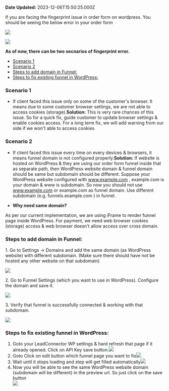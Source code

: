 **Date Updated:** 2023-12-06T15:50:25.000Z

If you are facing the fingerprint issue in order form on wordpress. You should be seeing the below error in your order form

![](https://s3.amazonaws.com/cdn.freshdesk.com/data/helpdesk/attachments/production/155014402697/original/cP4v-wGDWhkB1EDZBzxOomxLCCr1SCjEVg.png?1701776525)

![](https://s3.amazonaws.com/cdn.freshdesk.com/data/helpdesk/attachments/production/155014402714/original/meJbprQnM-30iC7DGGjKuXAIcMMyHZ3K5w.png?1701776536)

  
**As of now, there can be two secnarios of fingerprint error.** 

* [Scenario 1](#Scenario-1)
* [Scenario 2](#Scenario-2)
* [Steps to add domain in Funnel:](#Steps-to-add-domain-in-Funnel%3A)
* [Steps to fix existing funnel in WordPress:](#Steps-to-fix-existing-funnel-in-WordPress%3A)

###   

### Scenario 1

* If client faced this issue only on some of the customer's browser. It means due to some customer browser settings, we are not able to access cookies (storage).**Solution:** This is very rare chances of this issue. So for a quick fix, guide customer to update browser settings & enable cookies access. For a long term fix, we will add warning from our side if we won't able to access cookies

  
### Scenario 2

* If client faced this issue every time on every devices & browsers, it means funnel domain is not configured properly.**Solution:** If website is hosted on WordPress & they are using our order form funnel inside that as separate path, then WordPress website domain & funnel domain should be same but subdomain should be different. Suppose your WordPress website configured with www.example.com , example.com is your domain & www is subdomain. So now you should not use www.example.com or example.com as funnel domain. Use different subdomain (e.g. funnels.example.com ) in funnel.

  
* **Why need same domain?**

 As per our current implementation, we are using iFrame to render funnel page inside WordPress. For payment, we need web browser cookies (storage) access & web browser doesn't allow access over cross domain.

  
### Steps to add domain in Funnel:

  
1\. Go to Settings -> Domains and add the same domain (as WordPress website) with different subdomain. (Make sure there should have not be hosted any other website on that subdomain) 

![](https://s3.amazonaws.com/cdn.freshdesk.com/data/helpdesk/attachments/production/155014508607/original/DgJefUC8jkG6Dr_9J06vu_KDm1U5yBOJ8Q.png?1701857135)

2\. Go to Funnel Settings (which you want to use in WordPress). Configure the domain and save it.

![](https://s3.amazonaws.com/cdn.freshdesk.com/data/helpdesk/attachments/production/155014508838/original/TmlC2p8wbnuOjS3cxrgBvf2DUz9cA348pg.png?1701857251)

  
3\. Verify that funnel is successfully connected & working with that subdomain.

![](https://s3.amazonaws.com/cdn.freshdesk.com/data/helpdesk/attachments/production/155014509152/original/ycSfZp9GtFEXROsc8XQm8E-FiHHBS4YZGw.png?1701857392)
  
  
### **Steps to fix existing funnel in WordPress:**

  
1. Goto your LeadConnector WP settings & hard refresh that page if it already opened. Click on API Key save button.![](https://s3.amazonaws.com/cdn.freshdesk.com/data/helpdesk/attachments/production/155014509549/original/irqYmKDulfmiS759GP4nAqUjEe3MJdNyeg.png?1701857523)
2. Goto Click on edit button which funnel page you want to fix![](https://s3.amazonaws.com/cdn.freshdesk.com/data/helpdesk/attachments/production/155014509862/original/kHIR3tNtMHyeyTQVpOhkaX3-3HY9XTWhxw.png?1701857636)
3. Wait until it stops loading and step will get filled automatically![](https://s3.amazonaws.com/cdn.freshdesk.com/data/helpdesk/attachments/production/155014510155/original/qoiNCxQZO6Ac7OzvqVZaUGKNdTsTILXfFQ.png?1701857703)
4. Now you will be able to see the same WordPress website domain (subdomain will be different) in the preview url. So just click on the save button  
![](https://s3.amazonaws.com/cdn.freshdesk.com/data/helpdesk/attachments/production/155014509982/original/w6uS76mPd-CZR2eNbjsYmX9TnyG7RTVFeQ.png?1701857677)